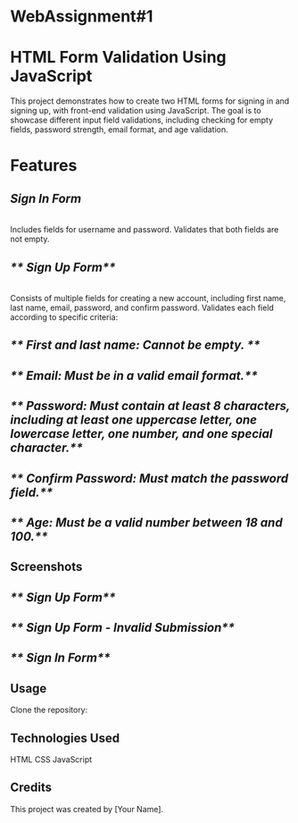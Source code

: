# WebAssignment#1
# HTML Form Validation Using JavaScript
This project demonstrates how to create two HTML forms for signing in and signing up, with front-end validation using JavaScript. The goal is to showcase different input field validations, including checking for empty fields, password strength, email format, and age validation.

# Features

## _**Sign In Form**_
<br> Includes fields for username and password. Validates that both fields are not empty. 

## _** Sign Up Form**_ 
<br>
Consists of multiple fields for creating a new account, including first name, last name, email, password, and confirm password. Validates each field according to specific criteria:

## _** First and last name: Cannot be empty. **_
## _** Email: Must be in a valid email format.**_ 
## _** Password: Must contain at least 8 characters, including at least one uppercase letter, one lowercase letter, one number, and one special character.**_ 
## _** Confirm Password: Must match the password field.**_ 
## _** Age: Must be a valid number between 18 and 100.**_ 

## Screenshots

## _** Sign Up Form**_ 

## _** Sign Up Form - Invalid Submission**_ 

## _** Sign In Form**_ 

## Usage
Clone the repository:




## Technologies Used
HTML
CSS
JavaScript


## Credits
This project was created by [Your Name].
